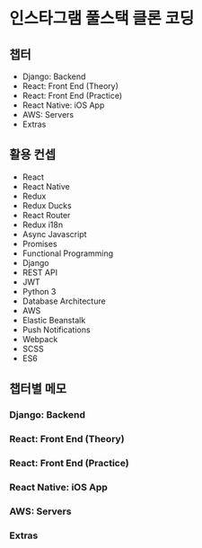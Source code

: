 # 인스타그램 풀스택 클론 코딩

## 챕터
* Django: Backend
* React: Front End (Theory)
* React: Front End (Practice)
* React Native: iOS App
* AWS: Servers
* Extras

## 활용 컨셉
* React
* React Native
* Redux
* Redux Ducks
* React Router
* Redux i18n
* Async Javascript
* Promises
* Functional Programming
* Django
* REST API
* JWT
* Python 3
* Database Architecture
* AWS
* Elastic Beanstalk
* Push Notifications
* Webpack
* SCSS
* ES6

## 챕터별 메모

### Django: Backend

### React: Front End (Theory)

### React: Front End (Practice)

### React Native: iOS App

### AWS: Servers

### Extras
